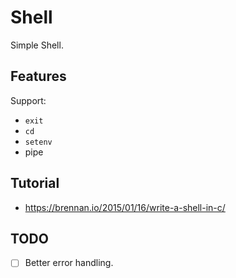 # Shell

Simple Shell.

## Features

Support:

- `exit`
- `cd`
- `setenv`
- pipe

## Tutorial

- <https://brennan.io/2015/01/16/write-a-shell-in-c/>

## TODO

- [ ] Better error handling.
